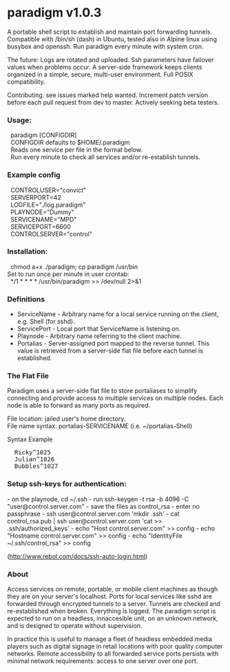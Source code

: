 # paradigm v1.0.3

A portable shell script to establish and maintain port forwarding tunnels. Compatible with /bin/sh (dash) in Ubuntu, tested also in Alpine linux using busybox and openssh. Run paradigm every minute with system cron.

The future: Logs are rotated and uploaded. Ssh parameters have failover values when problems occur. A server-side framework keeps clients organized in a simple, secure, multi-user environment. Full POSIX compatibility. 

Contributing: see issues marked help wanted. Increment patch version before each pull request from dev to master. Actively seeking beta testers. 


<h3>Usage:</h3>
&nbsp;&nbsp;paradigm [CONFIGDIR]<br>
&nbsp;&nbsp;CONFIGDIR defaults to $HOME/.paradigm<br>
&nbsp;&nbsp;Reads one service per file in the format below.<br>
&nbsp;&nbsp;Run every minute to check all services and/or re-establish tunnels.

<h3>Example config</h3>
&nbsp;&nbsp;CONTROLUSER="convict"<br>
&nbsp;&nbsp;SERVERPORT=42<br>
&nbsp;&nbsp;LOGFILE="./log.paradigm"<br>
&nbsp;&nbsp;PLAYNODE="Dummy"<br>
&nbsp;&nbsp;SERVICENAME="MPD"<br>
&nbsp;&nbsp;SERVICEPORT=6600<br>
&nbsp;&nbsp;CONTROLSERVER="control"

<h3>Installation:</h3>
&nbsp;&nbsp;chmod a+x ./paradigm; cp paradigm /usr/bin<br>
Set to run once per minute in user crontab:<br>
&nbsp;&nbsp;*/1 * * * *  /usr/bin/paradigm  >> /dev/null 2>&1<br>

<h3>Definitions</h3>
<ul>
  <li>ServiceName - Arbitrary name for a local service running on the client, e.g. Shell (for sshd).</li>
  <li>ServicePort - Local port that ServiceName is listening on.</li>
  <li>Playnode - Arbitrary name referring to the client machine.</li>
  <li>Portalias - Server-assigned port mapped to the reverse tunnel. This value is retrieved from a server-side flat file before each tunnel is established.</li>
</ul>

<h3>The Flat File</h3>
Paradigm uses a server-side flat file to store portaliases to simplify connecting and provide access to multiple services on multiple nodes. Each node is able to forward as many ports as required.

File location: jailed user's home directory.<br/>
File name syntax: portalias-SERVICENAME (i.e. ~/portalias-Shell)

Syntax Example
<pre>
  Ricky^1025
  Julian^1026
  Bubbles^1027
</pre>

<h3>Setup ssh-keys for authentication:</h3>
- on the playnode, cd ~/.ssh
- run ssh-keygen -t rsa -b 4096 -C "user@control.server.com"
- save the files as control_rsa
- enter no passphrase
- ssh user@control.server.com 'mkdir .ssh'
- cat control_rsa.pub | ssh user@control.server.com 'cat >> .ssh/authorized_keys'
- echo "Host control.server.com" >> config
- echo "Hostname control.server.com" >> config
- echo "IdentityFile ~/.ssh/control_rsa" >> config

(http://www.rebol.com/docs/ssh-auto-login.html)

<h3>About</h3>
Access services on remote, portable, or mobile client machines as though they are on your server's localhost. Ports for local services like sshd are forwarded through encrypted tunnels to a server. Tunnels are checked and re-established when broken. Everything is logged. The paradigm script is expected to run on a headless, innaccesible unit, on an unknown network, and is designed to operate without supervision. 

In practice this is useful to manage a fleet of headless embedded media players such as digital signage in retail locations with poor quality computer networks. Remote accessibility to all forwarded service ports persists with minimal network requirements: access to one server over one port.
